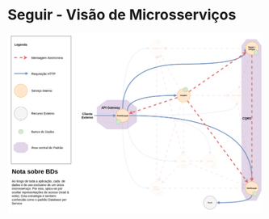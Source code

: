 # Seguir - Visão de Microsserviços

![Seguir - Visão de Microsserviços][msviewseguir]

[msviewseguir]: ./msview-seguir.png
